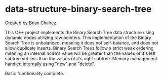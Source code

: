 # data-structure-binary-search-tree

Created by Brian Chairez

This C++ project implements the Binary Search Tree data structure using dynamic nodes utilizing raw pointers.
This implementation of the Binary Search Tree is unbalanced, meaning it does not self-balance, and does not allow duplicate inserts.
Binary Search Trees follow a strict weak ordering meaning an internal node's value will be greater than the values of it's left subtree yet less than the values of it's right subtree.
Memory management handled internally using "new" and "delete".

Basic functionality complete.
